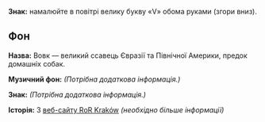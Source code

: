 **Знак:** намалюйте в повітрі велику букву «V» обома руками (згори вниз).

## Фон

**Назва:** Вовк — великий ссавець Євразії та Північної Америки, предок домашніх
собак.

**Музичний фон:** *(Потрібна додаткова інформація.)*

**Знак:** *(Потрібна додаткова інформація.)*

**Історія:** З [веб-сайту RoR Kraków](https://sambaka.wordpress.com/rytmy/)
*(необхідно більше інформації)*
